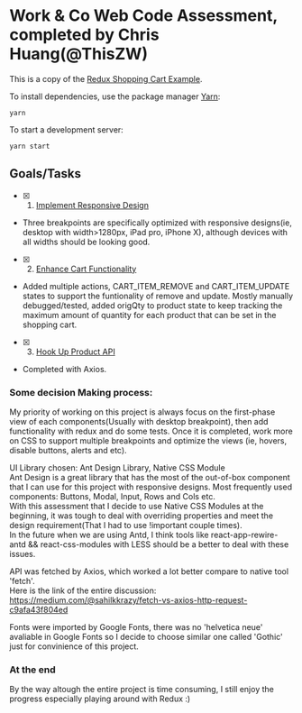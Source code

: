 # Work & Co Web Code Assessment, completed by Chris Huang(@ThisZW)

This is a copy of the [Redux Shopping Cart Example](https://github.com/reactjs/redux/tree/master/examples/shopping-cart).

To install dependencies, use the package manager [Yarn](https://yarnpkg.com/en/):

```
yarn
```

To start a development server:

```
yarn start
```

## Goals/Tasks

- [X] 1. [Implement Responsive Design](/tasks/01-responsive-design.md)
- Three breakpoints are specifically optimized with responsive designs(ie, desktop with width>1280px, iPad pro, iPhone X), although devices with all widths should be looking good.
- [X] 2. [Enhance Cart Functionality](/tasks/02-cart-enhancements.md)
- Added multiple actions, CART_ITEM_REMOVE and CART_ITEM_UPDATE states to support the funtionality of remove and update. Mostly manually debugged/tested, added origQty to product state to keep tracking the maximum amount of quantity for each product that can be set in the shopping cart. 
- [X] 3. [Hook Up Product API](/tasks/03-product-api.md)
- Completed with Axios.

### Some decision Making process:

My priority of working on this project is always focus on the first-phase view of each components(Usually with desktop breakpoint), then add functionality with redux and do some tests. Once it is completed, work more on CSS to support multiple breakpoints and optimize the views (ie, hovers, disable buttons, alerts and etc).  

UI Library chosen: Ant Design Library, Native CSS Module  
Ant Design is a great library that has the most of the out-of-box component that I can use for this project with responsive designs. 
Most frequently used components: Buttons, Modal, Input, Rows and Cols etc.  
With this assessment that I decide to use Native CSS Modules at the beginning, it was tough to deal with overriding properties and meet the design requirement(That I had to use !important couple times).   
In the future when we are using Antd, I think tools like react-app-rewire-antd && react-css-modules with LESS should be a better to deal with these issues.  

API was fetched by Axios, which worked a lot better compare to native tool 'fetch'.   
Here is the link of the entire discussion: https://medium.com/@sahilkkrazy/fetch-vs-axios-http-request-c9afa43f804ed

Fonts were imported by Google Fonts, there was no 'helvetica neue' avaliable in Google Fonts so I decide to choose similar one called 'Gothic' just for convinience of this project.  

### At the end
By the way altough the entire project is time consuming, I still enjoy the progress especially playing around with Redux :)

